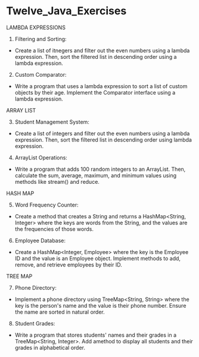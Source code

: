 # Twelve_Java_Exercises

LAMBDA EXPRESSIONS

1. Filtering and Sorting:
  - Create a list of itnegers and filter out the even numbers using a lambda expression. Then, sort the filtered list in descending order using a lambda expression.
   
2. Custom Comparator:
  - Write a program that uses a lambda expression to sort a list of custom objects by their age. Implement the Comparator interface using a lambda expression.  

ARRAY LIST

3. Student Management System:
  - Create a list of integers and filter out the even numbers using a lambda expression. Then, sort the filtered list in descending order using lambda expression.

4. ArrayList Operations:
  - Write a program that adds 100 random integers to an ArrayList. Then, calculate the sum, average, maximum, and minimum values using methods like stream() and reduce.

HASH MAP

5. Word Frequency Counter:
  - Create a method that creates a String and returns a HashMap<String, Integer> where the keys are words from the String, and the values are the frequencies of those words.

6. Employee Database:
  - Create a HashMap<Integer, Employee> where the key is the Employee ID and the value is an Employee object. Implement methods to add, remove, and retrieve employees by their ID.

TREE MAP

7. Phone Directory:
  - Implement a phone directory using TreeMap<String, String> where the key is the person's name and the value is their phone number. Ensure the name are sorted in natural order.

8. Student Grades:
  - Write a program that stores students' names and their grades in a TreeMap<String, Integer>. Add amethod to display all students and their grades in alphabetical order.
